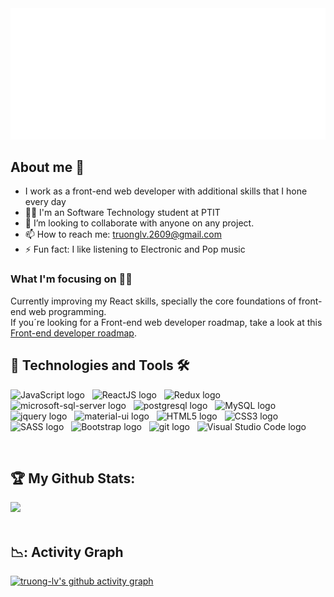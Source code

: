 <!-- truong-lv -->
<a href="#" target="_blank">
  <img src="svg/truong-lv.svg" width="1200" alt="truong-lv_profile" />
</a>

## About me 👋

- I work as a front-end web developer with additional skills that I hone every day
- 👨‍🎓 I'm an Software Technology student at PTIT
- 👯 I’m looking to collaborate with anyone on any project.
- 📫 How to reach me: truonglv.2609@gmail.com[](mailto:truonglv.2609@gmail.com)
- ⚡ Fun fact: I like listening to Electronic and Pop music
### What I'm focusing on 👨‍💻

Currently improving my React skills, specially the core foundations of front-end web programming.<br />
If you´re looking for a Front-end web developer roadmap, take a look at this [Front-end developer roadmap](https://roadmap.sh/frontend).


## 🧰 Technologies and Tools 🛠
<!-- https://simpleicons.org/ -->
<span><img src="https://img.shields.io/badge/JavaScript-282C34?logo=javascript&logoColor=F7DF1E" alt="JavaScript logo" title="JavaScript" height="25" /></span>
&nbsp;
<span><img src="https://img.shields.io/badge/ReactJS-282C34?logo=react&logoColor=61DAFB" alt="ReactJS logo" title="ReactJS" height="25" /></span>
&nbsp;
<span><img src="https://img.shields.io/badge/Redux-282C34?logo=redux&logoColor=764ABC" alt="Redux logo" title="Redux" height="25" /></span>
&nbsp;
<span><img src="https://img.shields.io/badge/Microsoft_SQL_Server-282C34?logo=microsoft-sql-server&logoColor=white" alt="microsoft-sql-server logo" title="microsoft-sql-server" height="25" /></span>
&nbsp;
<span><img src="https://img.shields.io/badge/PostgreSQL-282C34?logo=postgresql&logoColor=white" alt="postgresql logo" title="postgresql" height="25" /></span>
&nbsp; 
<span><img src="https://img.shields.io/badge/MySQL-282C34?logo=mySql&logoColor=FFFFFF" alt="MySQL logo" title="MySQL" height="25" /></span>
&nbsp;
<span><img src="https://img.shields.io/badge/jQuery-282C34?logo=jquery&logoColor=white" alt="jquery logo" title="jquery" height="25" /></span>
&nbsp;
<span><img src="https://img.shields.io/badge/Material--UI-282C34?logo=material-ui&logoColor=white" alt="material-ui logo" title="material-ui" height="25" /></span>
&nbsp;
<span><img src="https://img.shields.io/badge/HTML5-282C34?logo=html5&logoColor=E34F26" alt="HTML5 logo" title="HTML5" height="25" /></span>
&nbsp;
<span><img src="https://img.shields.io/badge/CSS3-282C34?logo=css3&logoColor=1572B6" alt="CSS3 logo" title="CSS3" height="25" /></span>
&nbsp;
<span><img src="https://img.shields.io/badge/Sass-282C34?logo=sass&logoColor=CC6699" alt="SASS logo" title="SASS" height="25" /></span>
&nbsp;
<span><img src="https://img.shields.io/badge/Bootstrap-282C34?logo=bootstrap&logoColor=7952B3" alt="Bootstrap logo" title="Bootstrap" height="25" /></span>
&nbsp;
<span><img src="https://img.shields.io/badge/git-282C34?logo=git&logoColor=F05032" alt="git logo" title="git" height="25" /></span>
&nbsp;
<span><img src="https://img.shields.io/badge/VS%20Code-282C34?logo=visual-studio-code&logoColor=007ACC" alt="Visual Studio Code logo" title="Visual Studio Code" height="25" /></span>
&nbsp;

<br>

## :trophy: My Github Stats:
<div>
<a href="https://github-readme-stats.vercel.app/api?username=truong-lv&theme=tokyonight">
  <img src="https://github-readme-stats.vercel.app/api?username=truong-lv&count_private=true&show_icons=true&theme=tokyonight" />
</a>
<!-- <a href="https://github-readme-stats.vercel.app/api/top-langs/?username=truong-lv&hide=php&theme=tokyonight">
  <img align="left" src="https://github-readme-stats.vercel.app/api/top-langs/?username=truong-lv&hide=php&theme=tokyonight" />
</a> -->
</div>
<br/>

## 📉: Activity Graph

  [![truong-lv's github activity graph](https://activity-graph.herokuapp.com/graph?username=truong-lv&theme=react-dark	)](https://github.com/ashutosh00710/github-readme-activity-graph)


<!-- Get Visitors and Followers count
![](https://visitor-badge.laobi.icu/badge?page_id=truong-lv)
[![Github](https://img.shields.io/github/followers/truong-lv?label=Follow&style=social)](https://github.com/truong-lv) -->

